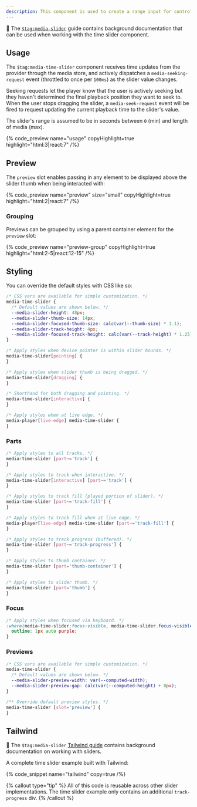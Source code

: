 ```yaml
---
description: This component is used to create a range input for controlling the current time of playback.
---
```


📖 The [`$tag:media-slider`](/docs/player/components/sliders/slider) guide contains background
documentation that can be used when working with the time slider component.

## Usage

The `$tag:media-time-slider` component receives time updates from the provider through the media store,
and actively dispatches a `media-seeking-request` event (throttled to once per `100ms`) as the
slider value changes.

Seeking requests let the player know that the user is actively seeking but they haven't
determined the final playback position they want to seek to. When the user stops dragging the
slider, a `media-seek-request` event will be fired to request updating the current playback time
to the slider's value.

The slider's range is assumed to be in seconds between `0` (min) and length of media (max).

{% code_preview name="usage" copyHighlight=true highlight="html:3|react:7" /%}

## Preview

The `preview` slot enables passing in any element to be displayed above the slider thumb
when being interacted with:

{% code_preview name="preview" size="small" copyHighlight=true highlight="html:2|react:7" /%}

### Grouping

Previews can be grouped by using a parent container element for the `preview` slot:

{% code_preview name="preview-group" copyHighlight=true highlight="html:2-5|react:12-15" /%}

## Styling

You can override the default styles with CSS like so:

```css {% copy=true %}
/* CSS vars are available for simple customization. */
media-time-slider {
  /* Default values are shown below. */
  --media-slider-height: 48px;
  --media-slider-thumb-size: 14px;
  --media-slider-focused-thumb-size: calc(var(--thumb-size) * 1.1);
  --media-slider-track-height: 4px;
  --media-slider-focused-track-height: calc(var(--track-height) * 1.25);
}

/* Apply styles when device pointer is within slider bounds. */
media-time-slider[pointing] {
}

/* Apply styles when slider thumb is being dragged. */
media-time-slider[dragging] {
}

/* Shorthand for both dragging and pointing. */
media-time-slider[interactive] {
}

/* Apply styles when at live edge. */
media-player[live-edge] media-time-slider {
}
```

### Parts

```css {% copy=true %}
/* Apply styles to all tracks. */
media-time-slider [part~='track'] {
}

/* Apply styles to track when interactive. */
media-time-slider[interactive] [part~='track'] {
}

/* Apply styles to track fill (played portion of slider). */
media-time-slider [part~='track-fill'] {
}

/* Apply styles to track fill when at live edge. */
media-player[live-edge] media-time-slider [part~='track-fill'] {
}

/* Apply styles to track progress (buffered). */
media-time-slider [part~='track-progress'] {
}

/* Apply styles to thumb container. */
media-time-slider [part='thumb-container'] {
}

/* Apply styles to slider thumb. */
media-time-slider [part='thumb'] {
}
```

### Focus

```css {% copy=true %}
/* Apply styles when focused via keyboard. */
:where(media-time-slider:focus-visible, media-time-slider.focus-visible) {
  outline: 1px auto purple;
}
```

### Previews

```css
/* CSS vars are available for simple customization. */
media-time-slider {
  /* Default values are shown below. */
  --media-slider-preview-width: var(--computed-width);
  --media-slider-preview-gap: calc(var(--computed-height) + 8px);
}

/** Override default preview styles. */
media-time-slider [slot='preview'] {
}
```

## Tailwind

📖 The `$tag:media-slider` [Tailwind guide](/docs/player/components/sliders/slider#tailwind)
contains background documentation on working with sliders.

A complete time slider example built with Tailwind:

{% code_snippet name="tailwind" copy=true /%}

{% callout type="tip" %}
All of this code is reusable across other slider implementations. The time slider example only
contains an additional `track-progress` div.
{% /callout %}
